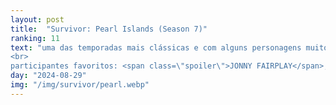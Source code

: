 ```yaml
---
layout: post
title:  "Survivor: Pearl Islands (Season 7)"
ranking: 11
text: "uma das temporadas mais clássicas e com alguns personagens muito marcantes, mas confesso que fiquei bem decepcionado com o desenvolvimento do post-merge<br>
<br>
participantes favoritos: <span class=\"spoiler\">JONNY FAIRPLAY</span>, <span class=\"spoiler\">burton</span> e <span class=\"spoiler\">rupert</span>"
day: "2024-08-29"
img: "/img/survivor/pearl.webp"
---
```


